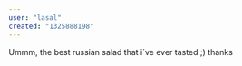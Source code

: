 ```yaml
---
user: "lasal"
created: "1325888198"
---
```


Ummm, 
the best russian salad that i´ve ever tasted  ;)
thanks
